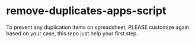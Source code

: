 # remove-duplicates-apps-script
To prevent any duplication items on spreadsheet, PLEASE customize again based on your case, this repo just help your first step.
